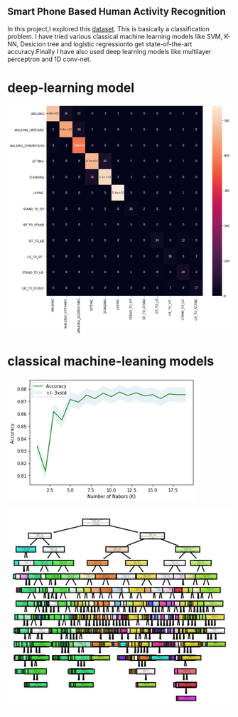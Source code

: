 ## Smart Phone Based Human Activity Recognition
In this project,I explored this [dataset](http://archive.ics.uci.edu/ml/datasets/Smartphone-Based+Recognition+of+Human+Activities+and+Postural+Transitions). This is basically a
classification problem. I have tried various classical machine learning models like SVM, K-NN, Desicion tree and logistic regressionto get state-of-the-art accuracy.Finally I have also used deep learning models like multilayer perceptron and 1D conv-net. 

# deep-learning model
![i](mlp.png)

# classical machine-leaning models
![1](knn.png)

![2](dt.png)
